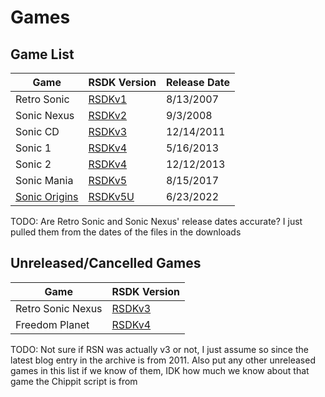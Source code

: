 # Games

## Game List
| Game                                    | RSDK Version                 | Release Date  |
| --------------------------------------- | ---------------------------- | ------------- |
| Retro Sonic                             | [RSDKv1](/RSDKv1/README.md)  | 8/13/2007     |
| Sonic Nexus                             | [RSDKv2](/RSDKv2/README.md)  | 9/3/2008      |
| Sonic CD                                | [RSDKv3](/RSDKv3/README.md)  | 12/14/2011    |
| Sonic 1                                 | [RSDKv4](/RSDKv4/README.md)  | 5/16/2013     |
| Sonic 2                                 | [RSDKv4](/RSDKv4/README.md)  | 12/12/2013    |
| Sonic Mania                             | [RSDKv5](/RSDKv5/README.md)  | 8/15/2017     |
| [Sonic Origins](SonicOrigins/README.md) | [RSDKv5U](/RSDKv5/README.md) | 6/23/2022     |

TODO: Are Retro Sonic and Sonic Nexus' release dates accurate? I just pulled them from the dates of the files in the downloads

## Unreleased/Cancelled Games
| Game              | RSDK Version                 |
| ----------------- | ---------------------------- |
| Retro Sonic Nexus | [RSDKv3](/RSDKv3/README.md)  |
| Freedom Planet    | [RSDKv4](/RSDKv4/README.md)  |

TODO: Not sure if RSN was actually v3 or not, I just assume so since the latest blog entry in the archive is from 2011.
Also put any other unreleased games in this list if we know of them, IDK how much we know about that game the Chippit script is from
